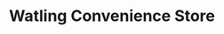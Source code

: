 ---
title: "Watling Convenience Store"
url: /dartford/watling-convenience-store/
shop: convenience
---
